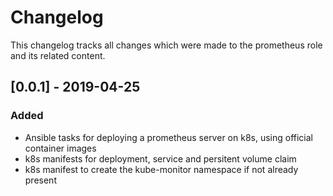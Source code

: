 # Changelog

This changelog tracks all changes which were made to the prometheus role and its related content.

## [0.0.1] - 2019-04-25
### Added
- Ansible tasks for deploying a prometheus server on k8s, using official container images
- k8s manifests for deployment, service and persitent volume claim
- k8s manifest to create the kube-monitor namespace if not already present
